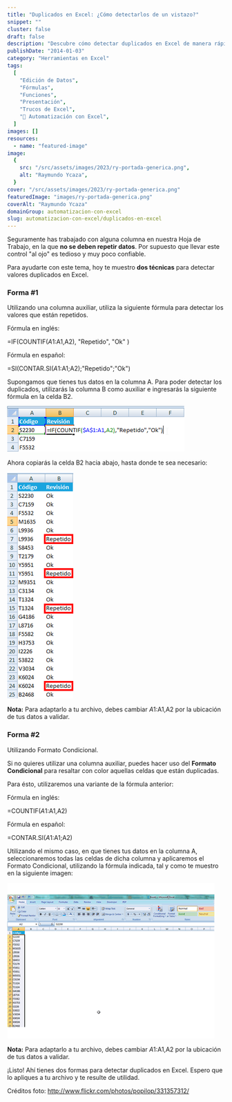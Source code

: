 ```yaml
---
title: "Duplicados en Excel: ¿Cómo detectarlos de un vistazo?"
snippet: ""
cluster: false
draft: false
description: "Descubre cómo detectar duplicados en Excel de manera rápida y sencilla. Optimiza la gestión de tus datos con esta técnica."
publishDate: "2014-01-03"
category: "Herramientas en Excel"
tags:
  [
    "Edición de Datos",
    "Fórmulas",
    "Funciones",
    "Presentación",
    "Trucos de Excel",
    "🤖 Automatización con Excel",
  ]
images: []
resources:
  - name: "featured-image"
image:
  {
    src: "/src/assets/images/2023/ry-portada-generica.png",
    alt: "Raymundo Ycaza",
  }
cover: "/src/assets/images/2023/ry-portada-generica.png"
featuredImage: "images/ry-portada-generica.png"
coverAlt: "Raymundo Ycaza"
domainGroup: automatizacion-con-excel
slug: automatizacion-con-excel/duplicados-en-excel
---
```


Seguramente has trabajado con alguna columna en nuestra Hoja de Trabajo, en la que **no se deben repetir datos**. Por supuesto que llevar este control "al ojo" es tedioso y muy poco confiable.

Para ayudarte con este tema, hoy te muestro **dos técnicas** para detectar valores duplicados en Excel.

### Forma #1

Utilizando una columna auxiliar, utiliza la siguiente fórmula para detectar los valores que están repetidos.

Fórmula en inglés:

\=IF(COUNTIF($A$1:A1,A2), "Repetido", "Ok" )

Fórmula en español:

\=SI(CONTAR.SI($A$1:A1;A2);"Repetido";"Ok")

Supongamos que tienes tus datos en la columna A. Para poder detectar los duplicados, utilizarás la columna B como auxiliar e ingresarás la siguiente fórmula en la celda B2.

![Insertando fórmula para detectar duplicados](/src/assets/images/2023/insertando-fomula-duplicados-0011.png "Insertando fórmula para detectar duplicados")

Ahora copiarás la celda B2 hacia abajo, hasta donde te sea necesario:

![La fórmula en acción](/src/assets/images/2023/insertando-fomula-duplicados-011.png "La fórmula en acción")

**Nota:** Para adaptarlo a tu archivo, debes cambiar $A$1:A1,A2 por la ubicación de tus datos a validar.

### Forma #2

Utilizando Formato Condicional.

Si no quieres utilizar una columna auxiliar, puedes hacer uso del **Formato Condicional** para resaltar con color aquellas celdas que están duplicadas.

Para ésto, utilizaremos una variante de la fórmula anterior:

Fórmula en inglés:

\=COUNTIF($A$1:A1,A2)

Fórmula en español:

\=CONTAR.SI($A$1:A1;A2)

Utilizando el mismo caso, en que tienes tus datos en la columna A, seleccionaremos todas las celdas de dicha columna y aplicaremos el Formato Condicional, utilizando la fórmula indicada, tal y como te muestro en la siguiente imagen:

![Detectando duplicados con el Formato Condicional en Excel](/src/assets/images/2023/detectar-duplicados-formato-condicional-001.gif "Detectando duplicados con el Formato Condicional en Excel")

**Nota:** Para adaptarlo a tu archivo, debes cambiar $A$1:A1,A2 por la ubicación de tus datos a validar.

¡Listo! Ahí tienes dos formas para detectar duplicados en Excel. Espero que lo apliques a tu archivo y te resulte de utilidad.

Créditos foto: http://www.flickr.com/photos/popilop/331357312/
